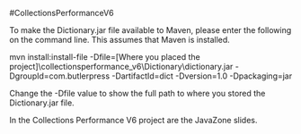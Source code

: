 #CollectionsPerformanceV6

To make the Dictionary.jar file available to Maven, please enter the following on the command line. This assumes that Maven is installed.

mvn install:install-file -Dfile=[Where you placed the project]\collectionsperformance_v6\Dictionary\dictionary.jar -DgroupId=com.butlerpress -DartifactId=dict -Dversion=1.0 -Dpackaging=jar

Change the -Dfile value to show the full path to where you stored the Dictionary.jar file.

In the Collections Performance V6 project are the JavaZone slides.


